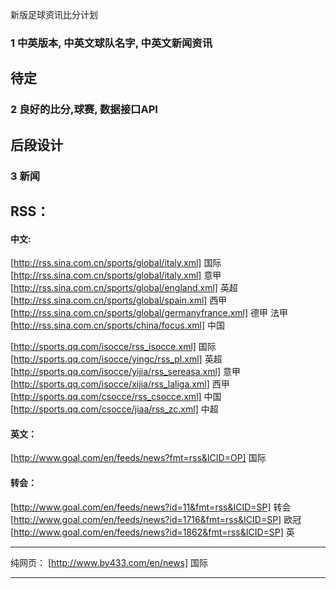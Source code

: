 新版足球资讯比分计划

### 1 中英版本, 中英文球队名字, 中英文新闻资讯
待定
---


### 2 良好的比分,球赛, 数据接口API
后段设计
---


### 3 新闻

## RSS：

#### 中文: 

[http://rss.sina.com.cn/sports/global/italy.xml] 国际
[http://rss.sina.com.cn/sports/global/italy.xml] 意甲
[http://rss.sina.com.cn/sports/global/england.xml] 英超
[http://rss.sina.com.cn/sports/global/spain.xml] 西甲
[http://rss.sina.com.cn/sports/global/germanyfrance.xml] 德甲 法甲
[http://rss.sina.com.cn/sports/china/focus.xml] 中国

[http://sports.qq.com/isocce/rss_isocce.xml] 国际
[http://sports.qq.com/isocce/yingc/rss_pl.xml] 英超
[http://sports.qq.com/isocce/yijia/rss_sereasa.xml] 意甲
[http://sports.qq.com/isocce/xijia/rss_laliga.xml] 西甲
[http://sports.qq.com/csocce/rss_csocce.xml] 中国
[http://sports.qq.com/csocce/jiaa/rss_zc.xml] 中超

#### 英文：

[http://www.goal.com/en/feeds/news?fmt=rss&ICID=OP] 国际

#### 转会：

[http://www.goal.com/en/feeds/news?id=11&fmt=rss&ICID=SP] 转会
[http://www.goal.com/en/feeds/news?id=1716&fmt=rss&ICID=SP] 欧冠
[http://www.goal.com/en/feeds/news?id=1862&fmt=rss&ICID=SP] 英

***

纯网页： 
[http://www.by433.com/en/news] 国际

---
